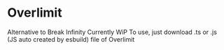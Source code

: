 # Overlimit
Alternative to Break Infinity
Currently WiP
To use, just download .ts or .js (JS auto created by esbuild) file of Overlimit
